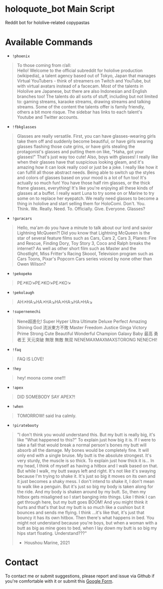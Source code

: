 # holoquote_bot Main Script
Reddit bot for hololive-related copypastas

# Available Commands
- `!phoenix`
>To those coming from r/all:  
>Hello! Welcome to the official subreddit for hololive production (wikipedia), a talent agency based out of Tokyo, Japan 
>that manages Virtual YouTubers - think of streamers on Twitch and YouTube, but with virtual avatars instead of a facecam. 
>Most of the talents in Hololive are Japanese, but there are also Indonesian and English branches too! The talents do all sorts of stuff, including but not limited to: gaming streams, karaoke streams, drawing streams and talking streams. 
>Some of the content the talents offer is family friendly, others a bit more risque. The sidebar has links to each talent's Youtube and Twitter accounts.

- `!fbkglasses`
>Glasses are really versatile. First, you can have glasses-wearing girls take them off and suddenly become beautiful, or have girls wearing glasses flashing those cute grins, or have girls stealing the protagonist's glasses and putting them on like, "Haha, got your glasses!" 
>That's just way too cute! Also, boys with glasses! I really like when their glasses have that suspicious looking gleam, and it's amazing how it can look really cool or just be a joke. 
>I really like how it can fulfill all those abstract needs. Being able to switch up the styles and colors of glasses based on your mood is a lot of fun too! It's actually so much fun! 
>You have those half rim glasses, or the thick frame glasses, everything! It's like you're enjoying all these kinds of glasses at a buffet. 
>I really want Luna to try some on or Marine to try some on to replace her eyepatch. We really need glasses to become a thing in hololive and start selling them for HoloComi. 
>Don't. You. Think. We. Really. Need. To. Officially. Give. Everyone. Glasses?

- `!guracars`
>Hello, ma'am do you have a minute to talk about our lord and savior Lightning McQueen?!
>Did you know that Lightning McQueen is the star of several feature films such as Cars, Cars 2, Cars 3, Planes: Fire and Rescue, Finding Dory, Toy Story 3, Coco and Ralph breaks the internet? 
>As well as other short film such as Master and the Ghostlight, Miss Fritter's Racing Skoool, Television program such as Cars Toons, Pixar's Popcorn Cars series voiced by none other than Owen Wilson?

- `!pekopeko`
>PE↗KO↘PE↗KO↘PE↗KO↘

- `!pekolaugh`
>AH↗️HA↘️HA↗️HA↘️HA↗️HA↘️HA↗️HA↘️

- `!supernenechi`
>Nene超進化! Super Hyper Ultra Ultimate Deluxe Perfect Amazing Shining God 流派東方不敗 Master Freedom Justice Ginga Victory 
>Prime Strong Cute Beautiful Wonderful Champion Galaxy Baby 最高 勇者王 天元突破 無限 無敵 無双 NENEMAXMAXMAXSTORONG NENECHI!

- `!faq`
>FAQ IS LOVE!

- `!hey`
>hey! 
>moona come one!!!

- `!apex`
>DID SOMEBODY SAY
>APEX?!

- `!when`
>TOMORROW!
>said Ina calmly.

- `!piratebooty`
>"I don't think you would understand this. But my butt is really big, it's like "What happened to this?" To explain just how big it is. If I were to take a fall that would break a normal person's bones my butt will absorb all the damage. My bones would be completely fine. It will only end with a single bruise. My butt is the absolute strongest. It's very sturdy, the muscle is so thick. To explain just how thick it is... In my head, I think of myself as having a hitbox and I walk based on that. But while I walk, my butt sways left and right. It's not like it's swaying because I'm trying to shake it. It's just so big it moves on its own and it just becomes a shaky mess. I don't intend to shake it, I don't mean to walk like a penguin. But it's just so big my body is taken along for the ride. And my body is shaken around by my butt. So, then my hitbox gets misaligned so I start banging into things. Like I think I can get through here, but my butt goes BOOM! And you might think it hurts and that's that but my butt is so much like a cushion but it bounces and sends me flying. I think ...it's like that, it's just that bouncy it has its own hitbox. Then there's what happens in bed. You might not understand because you're boys, but when a woman with a butt as big as mine goes to bed, when I lay down my butt is so big my hips start floating. Understand???"
>- Houshou Marine, 2021

# Contact 
To contact me or submit suggestions, please report and issue via Github if you're comfortable with it or submit this [Google Form](https://docs.google.com/forms/d/e/1FAIpQLSdQU66HN6aAVZjk7LNFqz8F0duhE_-wHRTVtN6wziMX9Aov5Q/viewform?usp=sf_link).